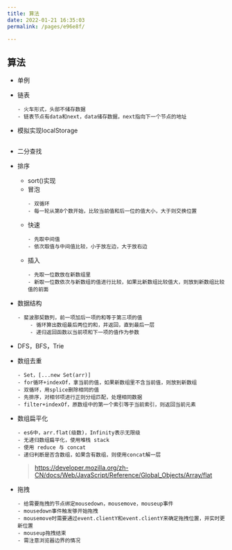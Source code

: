 ```yaml
---
title: 算法
date: 2022-01-21 16:35:03
permalink: /pages/e96e8f/

---
```


## 算法
- 单例
- 链表
    ```
    - 火车形式，头部不储存数据
    - 链表节点有data和next，data储存数据，next指向下一个节点的地址
    ```
- 模拟实现localStorage
    ```
    ```
- 二分查找
- 排序
    - sort()实现
    - 冒泡
        ```
        - 双循环
        - 每一轮从第0个数开始，比较当前值和后一位的值大小，大于则交换位置
        ```
    - 快速
        ```
        - 先取中间值
        - 依次取值与中间值比较，小于放左边，大于放右边
        ```
    - 插入
        ```
        - 先取一位数放在新数组里
        - 新取一位数依次与新数组的值进行比较，如果比新数组比较值大，则放到新数组比较值的前面
        ```
- 数据结构
    ```
    - 斐波那契数列，前一项加后一项的和等于第三项的值
        - 循环算出数组最后两位的和，并返回，直到最后一层
        - 递归返回函数以当前项和下一项的值作为参数
    ```
- DFS，BFS，Trie
- 数组去重
    ```
    - Set，[...new Set(arr)]
    - for循环+indexOf，拿当前的值，如果新数组里不含当前值，则放到新数组
    - 双循环，用splice删除相同的值
    - 先排序，对相邻项进行正则分组匹配，处理相同数据
    - filter+indexOf，原数组中的第一个索引等于当前索引，则返回当前元素
    ```
- 数组扁平化
    ```
    - es6中，arr.flat(级数)，Infinity表示无限级
    - 无递归数组扁平化，使用堆栈 stack
    - 使用 reduce 与 concat 
    - 递归判断是否含数组，如果含有数组，则使用concat解一层
    ```
    > https://developer.mozilla.org/zh-CN/docs/Web/JavaScript/Reference/Global_Objects/Array/flat

- 拖拽
    ```
    - 给需要拖拽的节点绑定mousedown，mousemove，mouseup事件
    - mousedown事件触发够开始拖拽
    - mousemove时需要通过event.clientY和event.clientY来确定拖拽位置，并实时更新位置
    - mouseup拖拽结束
    - 需注意浏览器边界的情况
    ```
